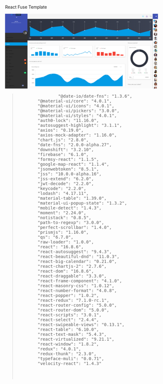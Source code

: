 React Fuse Template

<kbd>
        <img src="1.png">
</kbd>

<blockquote>
        <pre>
                "@date-io/date-fns": "1.3.6",
        "@material-ui/core": "4.0.1",
        "@material-ui/icons": "4.0.1",
        "@material-ui/pickers": "3.0.0",
        "@material-ui/styles": "4.0.1",
        "auth0-lock": "11.16.0",
        "autosuggest-highlight": "3.1.1",
        "axios": "0.19.0",
        "axios-mock-adapter": "1.16.0",
        "chart.js": "2.8.0",
        "date-fns": "2.0.0-alpha.27",
        "downshift": "3.2.10",
        "firebase": "6.1.0",
        "formsy-react": "1.1.5",
        "google-map-react": "1.1.4",
        "jsonwebtoken": "8.5.1",
        "jss": "10.0.0-alpha.16",
        "jss-extend": "6.2.0",
        "jwt-decode": "2.2.0",
        "keycode": "2.2.0",
        "lodash": "4.17.11",
        "material-table": "1.39.0",
        "material-ui-popup-state": "1.3.2",
        "mobile-detect": "1.4.3",
        "moment": "2.24.0",
        "notistack": "0.8.5",
        "path-to-regexp": "3.0.0",
        "perfect-scrollbar": "1.4.0",
        "prismjs": "1.16.0",
        "qs": "6.7.0",
        "raw-loader": "1.0.0",
        "react": "16.8.6",
        "react-autosuggest": "9.4.3",
        "react-beautiful-dnd": "11.0.3",
        "react-big-calendar": "0.21.0",
        "react-chartjs-2": "2.7.6",
        "react-dom": "16.8.6",
        "react-draggable": "3.3.0",
        "react-frame-component": "4.1.0",
        "react-masonry-css": "1.0.12",
        "react-number-format": "4.0.8",
        "react-popper": "1.0.2",
        "react-redux": "7.1.0-rc.1",
        "react-router-config": "5.0.0",
        "react-router-dom": "5.0.0",
        "react-scripts": "3.0.1",
        "react-select": "2.4.4",
        "react-swipeable-views": "0.13.1",
        "react-table": "6.10.0",
        "react-text-mask": "5.4.3",
        "react-virtualized": "9.21.1",
        "react-window": "1.8.2",
        "redux": "4.0.1",
        "redux-thunk": "2.3.0",
        "typeface-muli": "0.0.71",
        "velocity-react": "1.4.3"
    <pre>
</blockquote>